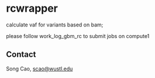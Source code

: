 # rcwrapper
calculate vaf for variants based on bam; 

please follow work_log_gbm_rc  to submit jobs on compute1


## Contact ##

Song Cao, scao@wustl.edu 
